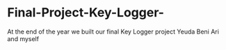 # Final-Project-Key-Logger-
At the end of the year we built our final Key Logger project Yeuda Beni Ari and myself
